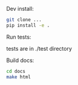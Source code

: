 Dev install:
```bash
git clone ...
pip install -e .
```


Run tests:

tests are in ./test directory

Build docs:

```bash
cd docs
make html
```
